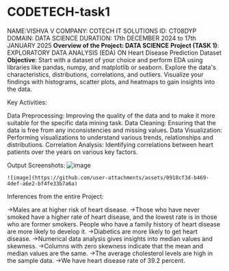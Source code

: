 # CODETECH-task1
NAME:VISHVA V
COMPANY: COTECH IT SOLUTIONS 
ID: CT08DYP
DOMAIN: DATA SCIENCE
DURATION: 17th DECEMBER 2024 to 17th JANUARY 2025
**Overview of the Project: DATA SCIENCE**
**Project (TASK 1)**: EXPLORATORY DATA ANALYSIS (EDA) ON Heart Disease Prediction Dataset
**Objective**:
Start with a dataset of your choice and perform EDA using libraries like pandas, numpy, and matplotlib or seaborn. Explore the data's characteristics, distributions, correlations, and outliers. Visualize your findings with histograms, scatter plots, and heatmaps to gain insights into the data.

Key Activities:

Data Preprocessing: 
    Improving the quality of the data and to make it more suitable for the specific data mining task.
Data Cleaning:
    Ensuring that the data is free from any inconsistencies and missing values.
Data Visualization:
    Performing visualizations to understand various trends, relationships and distributions.
Correlation Analysis:
    Identifying correlations between heart patients over the years on various key factors.


Output Screenshots:
    ![image](https://github.com/user-attachments/assets/9bf13e82-2f04-4950-b713-61b40ee044aa)
    
    ![image](https://github.com/user-attachments/assets/0918cf3d-b469-4def-a6e2-bf4fe33b7a6a)

Inferences from the entire Project:
   
->Males are at higher risk of heart disease.
->Those who have never smoked have a higher rate of heart disease, and the lowest rate is in those who are former smokers. People who have a family history of heart disease are more likely to develop it.
->Diabetics are more likely to get heart disease.
->Numerical data analysis gives insights into median values and skewness.
->Columns with zero skewness indicate that the mean and median values are the same.
->The average cholesterol levels are high in the sample data.
->We have heart disease rate of 39.2 percent.


